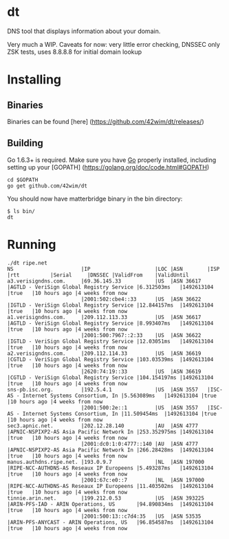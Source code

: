 # dt 

DNS tool that displays information about your domain.

Very much a WIP. 
Caveats for now: very little error checking, DNSSEC only ZSK tests, uses 8.8.8.8 for initial domain lookup

# Installing

## Binaries
Binaries can be found [here] (https://github.com/42wim/dt/releases/)

## Building
Go 1.6.3+ is required. Make sure you have [Go](https://golang.org/doc/install) properly installed, including setting up your [GOPATH] (https://golang.org/doc/code.html#GOPATH)

```
cd $GOPATH
go get github.com/42wim/dt
```

You should now have matterbridge binary in the bin directory:

```
$ ls bin/
dt
```

# Running
```
./dt ripe.net
NS                      |IP                     |LOC |ASN        |ISP                                      |rtt          |Serial     |DNSSEC |ValidFrom    |ValidUntil
a3.verisigndns.com.     |69.36.145.33           |US  |ASN 36617  |AGTLD - VeriSign Global Registry Service |6.312503ms   |1492613104 |true   |10 hours ago |4 weeks from now
                        |2001:502:cbe4::33      |US  |ASN 36622  |IGTLD - VeriSign Global Registry Service |12.844157ms  |1492613104 |true   |10 hours ago |4 weeks from now
a1.verisigndns.com.     |209.112.113.33         |US  |ASN 36617  |AGTLD - VeriSign Global Registry Service |8.993407ms   |1492613104 |true   |10 hours ago |4 weeks from now
                        |2001:500:7967::2:33    |US  |ASN 36622  |IGTLD - VeriSign Global Registry Service |12.03051ms   |1492613104 |true   |10 hours ago |4 weeks from now
a2.verisigndns.com.     |209.112.114.33         |US  |ASN 36619  |CGTLD - VeriSign Global Registry Service |103.03539ms  |1492613104 |true   |10 hours ago |4 weeks from now
                        |2620:74:19::33         |US  |ASN 36619  |CGTLD - VeriSign Global Registry Service |104.154197ms |1492613104 |true   |10 hours ago |4 weeks from now
sns-pb.isc.org.         |192.5.4.1              |US  |ASN 3557   |ISC-AS - Internet Systems Consortium, In |5.563089ms   |1492613104 |true   |10 hours ago |4 weeks from now
                        |2001:500:2e::1         |US  |ASN 3557   |ISC-AS - Internet Systems Consortium, In |11.509454ms  |1492613104 |true   |10 hours ago |4 weeks from now
sec3.apnic.net.         |202.12.28.140          |AU  |ASN 4777   |APNIC-NSPIXP2-AS Asia Pacific Network In |253.352975ms |1492613104 |true   |10 hours ago |4 weeks from now
                        |2001:dc0:1:0:4777::140 |AU  |ASN 4777   |APNIC-NSPIXP2-AS Asia Pacific Network In |266.28428ms  |1492613104 |true   |10 hours ago |4 weeks from now
manus.authdns.ripe.net. |193.0.9.7              |NL  |ASN 197000 |RIPE-NCC-AUTHDNS-AS Reseaux IP Europeens |5.493287ms   |1492613104 |true   |10 hours ago |4 weeks from now
                        |2001:67c:e0::7         |NL  |ASN 197000 |RIPE-NCC-AUTHDNS-AS Reseaux IP Europeens |11.403502ms  |1492613104 |true   |10 hours ago |4 weeks from now
tinnie.arin.net.        |199.212.0.53           |US  |ASN 393225 |ARIN-PFS-IAD - ARIN Operations, US       |94.890834ms  |1492613104 |true   |10 hours ago |4 weeks from now
                        |2001:500:13::c7d4:35   |US  |ASN 53535  |ARIN-PFS-ANYCAST - ARIN Operations, US   |96.854587ms  |1492613104 |true   |10 hours ago |4 weeks from now
```
